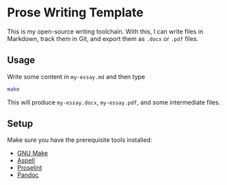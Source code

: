 # Prose Writing Template

This is my open-source writing toolchain.
With this, I can write files in Markdown, track them in Git, and export them as `.docx` or `.pdf` files.

## Usage

Write some content in `my-essay.md` and then type

```bash
make
```

This will produce `my-essay.docx`, `my-essay.pdf`, and some intermediate files.

## Setup

Make sure you have the prerequisite tools installed:
- [GNU Make](https://www.gnu.org/software/make/)
- [Aspell](http://aspell.net/)
- [Proselint](https://github.com/amperser/proselint)
- [Pandoc](https://pandoc.org/)
